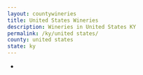 ```yaml
---
layout: countywineries
title: United States Wineries
description: Wineries in United States KY
permalink: /ky/united states/
county: united states
state: ky
---
```

-
